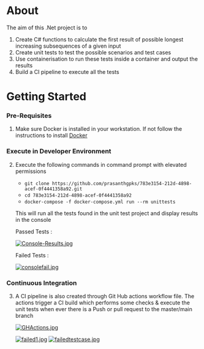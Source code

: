 # About

The aim of this .Net project is to 
1. Create C# functions to calculate the first result of possible longest increasing subsequences of a given input
2. Create unit tests to test the possible scenarios and test cases
3. Use containerisation to run these tests inside a container and output the results
4. Build a CI pipeline to execute all the tests
 
# Getting Started

### Pre-Requisites

1. Make sure Docker is installed in your workstation. If not follow the instructions to install [Docker](http://docker.com)

### Execute in Developer Environment

2. Execute the following commands in command prompt with elevated permissions
   - `git clone https://github.com/prasanthgpks/783e3154-212d-4898-acef-0f4441358a92.git`
   - `cd 783e3154-212d-4898-acef-0f4441358a92`
   - `docker-compose -f docker-compose.yml run --rm unittests`
      
   This will run all the tests found in the unit test project and display results in the console
   
   Passed Tests :
   
   [![Console-Results.jpg](https://i.postimg.cc/63wtnHCh/Console-Results.jpg)](https://postimg.cc/d7WbKjH7)
   
   Failed Tests :
   
   [![consolefail.jpg](https://i.postimg.cc/zf0QB0DM/consolefail.jpg)](https://postimg.cc/4KHP2v9b)
   

### Continuous Integration

3. A CI pipeline is also created through Git Hub actions workflow file. The actions trigger a CI build which performs some checks & execute the unit tests when ever      there is a Push or pull request to the master/main branch

   [![GHActions.jpg](https://i.postimg.cc/wBSMRcBq/GHActions.jpg)](https://postimg.cc/5HSbZzvT)

   
   [![failed1.jpg](https://i.postimg.cc/Gthg1Y1R/failed1.jpg)](https://postimg.cc/HcR9wrxv)
   [![failedtestcase.jpg](https://i.postimg.cc/ncTZ7YL4/failedtestcase.jpg)](https://postimg.cc/JGy9CXZ0)
